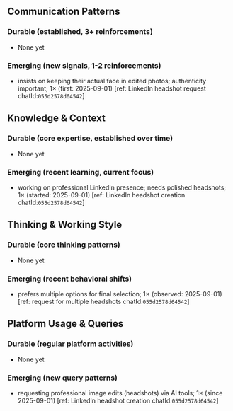 ## Communication Patterns
### Durable (established, 3+ reinforcements)
- None yet

### Emerging (new signals, 1-2 reinforcements)
- insists on keeping their actual face in edited photos; authenticity important; 1× (first: 2025-09-01) [ref: LinkedIn headshot request chatId:`055d2578d64542`]

## Knowledge & Context
### Durable (core expertise, established over time)
- None yet

### Emerging (recent learning, current focus)
- working on professional LinkedIn presence; needs polished headshots; 1× (started: 2025-09-01) [ref: LinkedIn headshot creation chatId:`055d2578d64542`]

## Thinking & Working Style
### Durable (core thinking patterns)
- None yet

### Emerging (recent behavioral shifts)
- prefers multiple options for final selection; 1× (observed: 2025-09-01) [ref: request for multiple headshots chatId:`055d2578d64542`]

## Platform Usage & Queries
### Durable (regular platform activities)
- None yet

### Emerging (new query patterns)
- requesting professional image edits (headshots) via AI tools; 1× (since 2025-09-01) [ref: LinkedIn headshot creation chatId:`055d2578d64542`]